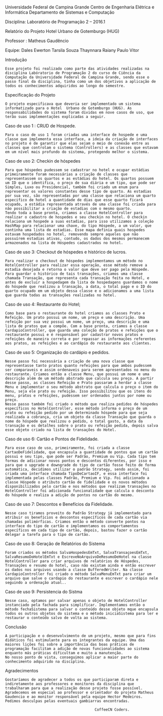 Universidade Federal de Campina Grande
Centro de Engenharia Elétrica e Informática
Departamento de Sistemas e Computação

Disciplina: Laboratório de Programação 2 – 2016.1

Relatório do Projeto Hotel Urbano de Gotemburgo (HUG)

Professor : Matheus Gaudêncio

Equipe:  Dales Ewerton 
	       Tarsila Souza 
	       Thaynnara Raiany
	       Paulo Vitor


Introdução 

	Esse projeto foi realizado como parte das atividades realizadas na disciplina Labóratorio de Programação 2 do curso de Ciência da Computação da Universidade Federal de Campina Grande, sendo esse o passo final da disciplina, tinha como um dos objetivos a aplicação de todos os conhecimentos adquiridos ao longo do semestre.

Especificação do Projeto
	
	O projeto especificava que deveria ser implementado um sistema informatizado para o Hotel  Urbano de Gotemburgo (HUG). As responsabilidades do sistema foram dividas em nove casos de uso, que terão suas implementações explicadas a seguir.

Caso de uso 1 : CRUD de Hospede.

	Para o caso de uso 1 foram criadas uma interface de hospede e uma classe que implementa essa interface, a ideia da criação de interfaces no projeto é de garantir que elas sejam o meio de conexão entre as classes que controlam o sistema (Controllers) e as classes que estavam em um nível mais profundo do sistema, protegendo melhor o sistema.

Caso de uso 2: Checkin de hóspedes
	
	Para que hóspedes pudessem se cadastrar no hotel e ocupar estádias primeiramente foram necessárias a criação de classes que representassem os quartos e as estádias do hotel. Os quartos possuem um ID que o identifica, o preço de sua diária e um tipo, que pode ser Simples, Luxo ou Presidencial, também foi criado um enum para representar os valores constantes desse tipo de quarto. As estadias por sua vez, são representadas por uma classe que relaciona um quarto especifico de hotel a quantidade de dias que esse quarto ficará ocupado, a estádia representada através de uma classe foi criada para não possibilitar a criação de estadias com o mesmo quarto. 
	Tendo toda a base pronta, criamos a classe HotelController para realizar o cadastro de hospedes e seu checkin no hotel. O checkin relaciona um hospede a suas estadias, para isso utilizamos a coleção HashMap para relacionar uma chave, do tipo Hóspede, a um valor, que continha uma lista de estadias. Esse mapa definia quais hospedes estavam hospedados no hotel, removendo sempre aqueles que não possuírem estadias ativas, contudo, os dados dos mesmos permanecem armazenados na lista de Hóspedes cadastrados no hotel.

Caso de uso 3: Checkout de hóspedes e histórico de lucros.

	Para realizar o checkout de hóspedes implementamos um método no HotelController para realizar essa operação, esse método remove a estadia desejada e retorna o valor que deve ser pago pela Hóspede. Para guardar o histórico de tais transações, criamos uma classe chamada Transação, que representa cada transação feita no Hotel, e antes de excluir a hospedagem da lista de hospedagens guardamos o nome do hóspede que realizou a transação, a data, o total pago e o ID do quarto ocupado em um objeto dessa classe e o adicionamos a uma lista que guarda todas as transações realizadas no hotel.

Caso de uso 4: Restaurante do Hotel;

	Como base para o restaurante do hotel criamos as classes Prato e Refeição. Um prato possui um nome, um preço e uma descrição. Uma refeição por sua vez possui um nome, um preço, uma descrição e uma lista de pratos que a compõe. Com a base pronta, criamos a classe CardapioController, que guarda uma coleção de pratos e refeições que o restaurante possui e é responsável por cadastrar novos pratos e refeições de maneira correta e por repassar as informações referentes aos pratos, as refeições e ao cardápio do restaurante aos clientes.

Caso de uso 5: Organização do cardápio e pedidos.

	Nesse passo foi necessária a criação de uma nova classe que representasse tanto pratos quanto refeições para que ambos pudessem ser comparaveis e assim ordenaveis para serem apresentados no menu do restaurante. Criamos então a classe Menu, que possui um nome e uma descrição além de um método abstrado que calcula seu preço. A partir desse passo, as classes Refeição e Prato passaram a herdar a classe Menu e implementar o seu método abstrato que calcula o preço o item do Menu, seja ele prato ou refeição. Isso possibilitou que os itens do menu, pratos e refeições, pudessem ser ordenados juntos por nome ou preço.
	Nesse passo também foi criado o método que realiza pedidos de hóspedes específicos no HotelController, esse método informa o preço de um prato ou refeição pedido por um determinado hóspede para que seja realizada a cobrança, cria um objeto da classe Transação que guarda o nome do hóspede que realizou o pedido, o total gasto, a data da transação e os detalhes sobre o prato ou refeição pedida, depois salva esse objeto criado na lista de transações do Hotel.

Caso de uso 6: Cartão e Pontos de Fidelidade.

	Para esse caso de uso, primeiramente, foi criada a classe CartaoDeFidelidade, que encapsula a quantidade de pontos que um cartão possui e seu tipo, que pode ser Padrão, Premium ou Vip. Cada tipo tem formas de adicionar novos pontos e descontos diferentes, por isso e para que o upgrade e downgrade do tipo de cartão fosse feito de forma automática, decidimos utilizar o padrão Strategy, sendo assim, foi criada uma interface chamada TipoDeCartaoIF, e essa interface foi implementada pelas classes Padrão, Premium e Vip. Foi adicionado a classe Hóspede o atributo cartão de fidelidade e os novos métodos disponibilizados pelo cartão e nos métodos que realizam transações no HotelController foi adicionada funcionalidade que calcula o desconto do hóspede e realiza a adição de pontos no cartão do mesmo.

Caso de uso 7: Descontos e Benefícios da Fidelidade.

	Nesse caso tiramos proveito do Padrão Strategy já implementado para atribuir os benefícios e descontos específicos de cada cartão via chamadas polimórficas. Criamos então o método converte pontos na interface do tipo de cartão e implementamos os comportamentos específicos em cada tipo de cartão, depois, bastou fazer o cartão delegar a tarefa para o tipo de cartão.

Caso de uso 8: Geração de Relatórios do Sistema

	Foram criados os métodos SalvaHospedesEmTxt, SalvaTransaçoesEmTxt, SalvaResumoDoHotelEmTxt e EscreveNoArquivoDeResumoDeHotel na classe HotelController para criar arquivos de relatórios de Hóspedes, Transações e resumo do hotel, caso não existam ainda e então escrever os dados nos arquivos usando a classe BufferedWriter. Na classe CardapioController foi criado o método SalvaMenuEmTxt para criar um arquivo que salve o cardapio do restaurante e escrever o cardápio nele seguindo a ordenação atual..


Caso de uso 9: Persistencia do Sistma

	Nesse caso, optamos por salvar apenas o objeto de HotelController instanciado pela fachada para simplificar. Implementamos então o método fechaSistema para salvar o conteúdo desse objeto mque encapsula todos os outros objetos do sistema e o método iniciaSistema para ler e restaurar o conteúdo salvo de volta ao sistema.

Conclusão

	A participação e o desenvolvimento de um projeto, mesmo que para fins didáticos foi estimulante para os integrantes da equipe. Uma das maiores lições foi sobre a importância das boas práticas de programação facilitam a adição de novas funcionalidades ao sistema enquanto más práticas dificultam e muito a manutenção.
	No nosso ponto de vista, conseguimos aplicar a maior parte do conhecimento adquirido na disciplina.

Agradecimentos

	Gostaríamos de agradecer a todos os que participaram direta e indiretamente aos professores e monitores da disciplina que trabalharam para que a realização desse projeto fosse possível. Agradecemos em especial ao professor e orientador do projeto Matheus Gaudencio e ao monitor responsável pela equipe Hector Medeiros.
	Pedimos desculpas pelas eventuais gambiarras encontradas.

										     CoffeeCN Coders.
